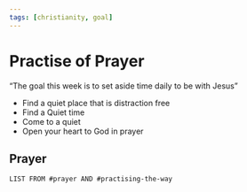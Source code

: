 ```yaml
---
tags: [christianity, goal]
---
```


# Practise of Prayer

“The goal this week is to set aside time daily to be with Jesus”

- Find a quiet place that is distraction free
- Find a Quiet time
- Come to a quiet
- Open your heart to God in prayer

## Prayer

```dataview
LIST FROM #prayer AND #practising-the-way 
```
